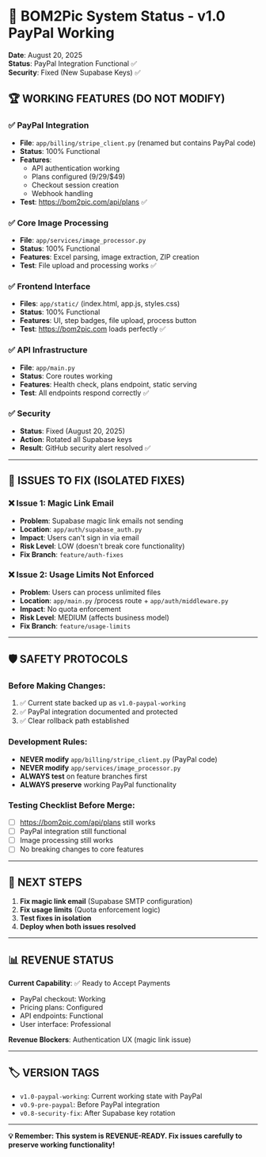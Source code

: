 # 🎯 BOM2Pic System Status - v1.0 PayPal Working

**Date**: August 20, 2025  
**Status**: PayPal Integration Functional ✅  
**Security**: Fixed (New Supabase Keys) ✅  

## 🏆 **WORKING FEATURES (DO NOT MODIFY)**

### ✅ **PayPal Integration**
- **File**: `app/billing/stripe_client.py` (renamed but contains PayPal code)
- **Status**: 100% Functional
- **Features**: 
  - API authentication working
  - Plans configured ($9/$29/$49)
  - Checkout session creation
  - Webhook handling
- **Test**: https://bom2pic.com/api/plans ✅

### ✅ **Core Image Processing**
- **File**: `app/services/image_processor.py`
- **Status**: 100% Functional
- **Features**: Excel parsing, image extraction, ZIP creation
- **Test**: File upload and processing works ✅

### ✅ **Frontend Interface**
- **Files**: `app/static/` (index.html, app.js, styles.css)
- **Status**: 100% Functional
- **Features**: UI, step badges, file upload, process button
- **Test**: https://bom2pic.com loads perfectly ✅

### ✅ **API Infrastructure**
- **File**: `app/main.py`
- **Status**: Core routes working
- **Features**: Health check, plans endpoint, static serving
- **Test**: All endpoints respond correctly ✅

### ✅ **Security**
- **Status**: Fixed (August 20, 2025)
- **Action**: Rotated all Supabase keys
- **Result**: GitHub security alert resolved ✅

---

## 🔧 **ISSUES TO FIX (ISOLATED FIXES)**

### ❌ **Issue 1: Magic Link Email**
- **Problem**: Supabase magic link emails not sending
- **Location**: `app/auth/supabase_auth.py`
- **Impact**: Users can't sign in via email
- **Risk Level**: LOW (doesn't break core functionality)
- **Fix Branch**: `feature/auth-fixes`

### ❌ **Issue 2: Usage Limits Not Enforced**
- **Problem**: Users can process unlimited files
- **Location**: `app/main.py` /process route + `app/auth/middleware.py`
- **Impact**: No quota enforcement
- **Risk Level**: MEDIUM (affects business model)
- **Fix Branch**: `feature/usage-limits`

---

## 🛡️ **SAFETY PROTOCOLS**

### **Before Making Changes:**
1. ✅ Current state backed up as `v1.0-paypal-working`
2. ✅ PayPal integration documented and protected
3. ✅ Clear rollback path established

### **Development Rules:**
- **NEVER modify** `app/billing/stripe_client.py` (PayPal code)
- **NEVER modify** `app/services/image_processor.py` 
- **ALWAYS test** on feature branches first
- **ALWAYS preserve** working PayPal functionality

### **Testing Checklist Before Merge:**
- [ ] https://bom2pic.com/api/plans still works
- [ ] PayPal integration still functional
- [ ] Image processing still works
- [ ] No breaking changes to core features

---

## 🎯 **NEXT STEPS**

1. **Fix magic link email** (Supabase SMTP configuration)
2. **Fix usage limits** (Quota enforcement logic)
3. **Test fixes in isolation**
4. **Deploy when both issues resolved**

---

## 📊 **REVENUE STATUS**

**Current Capability**: ✅ Ready to Accept Payments
- PayPal checkout: Working
- Pricing plans: Configured
- API endpoints: Functional
- User interface: Professional

**Revenue Blockers**: Authentication UX (magic link issue)

---

## 🏷️ **VERSION TAGS**

- `v1.0-paypal-working`: Current working state with PayPal
- `v0.9-pre-paypal`: Before PayPal integration
- `v0.8-security-fix`: After Supabase key rotation

---

**💡 Remember: This system is REVENUE-READY. Fix issues carefully to preserve working functionality!**
